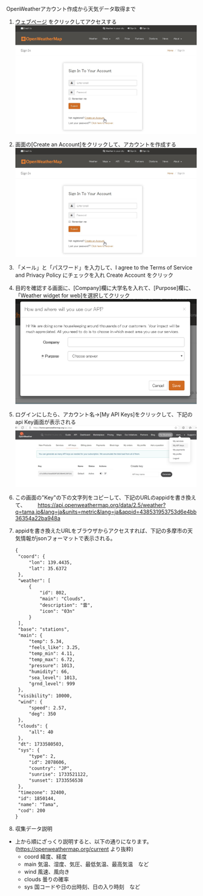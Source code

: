 OpenWeatherアカウント作成から天気データ取得まで

1. [ウェブページ](https://home.openweathermap.org/users/sign_in) をクリックしてアクセスする
　 ![サイン画面](images/singin.jpg)

2. 画面の[Create an Account]をクリックして、アカウントを作成する
   ![アカウント作成画面](images/singin.jpg)

3. 「メール」と「パスワード」を入力して、I agree to the Terms of Service and Privacy Policy にチェックを入れ Create Account をクリック

4. 目的を確認する画面に、[Company]欄に大学名を入れて、[Purpose]欄に、「Weather widget for web]を選択してクリック
   ![alt text](images/purpose.png)

5. ログインにしたら、アカウント名->[My API Keys]をクリックして、下記のapi Key画面が表示される
   ![api Key画面](images/apikey.jpg)

6. この画面の"Key"の下の文字列をコピーして、下記のURLのappidを書き換えて、
　　https://api.openweathermap.org/data/2.5/weather?q=tama,jp&lang=ja&units=metric&lang=ja&appid=438531953753d6e4bb36354a22ba948a

7. appidを書き換えたURLをブラウザからアクセスすれば、下記の多摩市の天気情報がjsonフォーマットで表示される。

   ```
   {
    "coord": {
        "lon": 139.4435,
        "lat": 35.6372
    },
    "weather": [
        {
            "id": 802,
            "main": "Clouds",
            "description": "雲",
            "icon": "03n"
        }
    ],
    "base": "stations",
    "main": {
        "temp": 5.34,
        "feels_like": 3.25,
        "temp_min": 4.11,
        "temp_max": 6.72,
        "pressure": 1013,
        "humidity": 66,
        "sea_level": 1013,
        "grnd_level": 999
    },
    "visibility": 10000,
    "wind": {
        "speed": 2.57,
        "deg": 350
    },
    "clouds": {
        "all": 40
    },
    "dt": 1733580503,
    "sys": {
        "type": 2,
        "id": 2078606,
        "country": "JP",
        "sunrise": 1733521122,
        "sunset": 1733556538
    },
    "timezone": 32400,
    "id": 1850144,
    "name": "Tama",
    "cod": 200
   }
   ```
8. 収集データ説明

 - 上から順にざっくり説明すると、以下の通りになります。
   (https://openweathermap.org/current  より抜粋)
   - coord	緯度、経度
   - main	気温、湿度、気圧、最低気温、最高気温　など
   - wind	風速、風向き
   - clouds	曇りの確率
   - sys	国コードや日の出時刻、日の入り時刻　など

